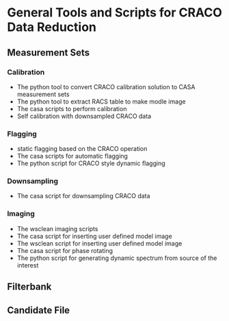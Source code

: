 # General Tools and Scripts for CRACO Data Reduction

## Measurement Sets

### Calibration
- The python tool to convert CRACO calibration solution to CASA measurement sets
- The python tool to extract RACS table to make modle image
- The casa scripts to perform calibration
- Self calibration with downsampled CRACO data

### Flagging
- static flagging based on the CRACO operation
- The casa scripts for automatic flagging
- The python script for CRACO style dynamic flagging

### Downsampling
- The casa script for downsampling CRACO data

### Imaging
- The wsclean imaging scripts
- The casa script for inserting user defined model image
- The wsclean script for inserting user defined model image
- The casa script for phase rotating 
- The python script for generating dynamic spectrum from source of the interest

## Filterbank

## Candidate File
